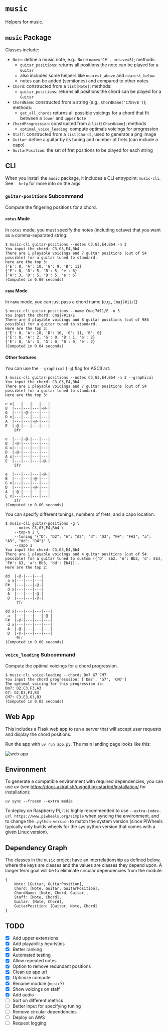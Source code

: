 # `music`

Helpers for music.

## `music` Package

Classes include:
- `Note`: define a music note, e.g.: `Note(name='C#', octave=3)`; methods:
  - `guitar_positions`: returns all positions the note can be played for a `Guitar`
  - also includes some helpers like `nearest_above` and `nearest_below`
  - notes can be added (semitones) and compared to other notes
- `Chord`: constructed from a `list[Note]`; methods:
  - `guitar_positions`: returns all positions the chord can be played for a `Guitar`
- `ChordName`: constructed from a string (e.g., `ChordName('C7b9/E')`); methods:
  - `get_all_chords` returns all possible voicings for a chord that fit between a `lower` and `upper` `Note`
- `ChordProgression`: constructed from a `list[ChordName]`; methods
  - `optimal_voice_leading`: compute optimals voicings for progression
- `Staff`: constructed from a `list[Chord]`, used to generate a png image 
- `Guitar`: define a guitar by its tuning and number of frets (can include a capo)
- `GuitarPosition`: the set of fret positions to be played for each string

## CLI

When you install the `music` package, it includes a CLI entrypoint: `music-cli`.
See `--help` for more info on the args.

### `guitar-positions` Subcommand

Compute the fingering positions for a chord.

#### `notes` Mode

In `notes` mode, you must specify the notes (including octave) that you want as a comma-separated string:

```commandline
$ music-cli guitar-positions --notes C3,G3,E4,Bb4 -n 3
You input the chord: C3,G3,E4,Bb4
There are 1 playable voicings and 7 guitar positions (out of 54 possible) for a guitar tuned to standard.
Here are the top 3:
{'E': 8, 'A': 10, 'G': 9, 'B': 11}
{'E': 8, 'D': 5, 'B': 5, 'e': 6}
{'A': 3, 'D': 5, 'B': 5, 'e': 6}
(Computed in 0.00 seconds)
```

#### `name` Mode

In `name` mode, you can just pass a chord name (e.g., `Cmaj7#11/E`)

```commandline
$ music-cli guitar-positions --name Cmaj7#11/E -n 3
You input the chord: Cmaj7#11/E
There are 4 playable voicings and 8 guitar positions (out of 986 possible) for a guitar tuned to standard.
Here are the top 3:
{'E': 0, 'A': 10, 'D': 10, 'G': 11, 'B': 0}
{'E': 0, 'A': 2, 'G': 0, 'B': 1, 'e': 2}
{'E': 0, 'A': 3, 'G': 0, 'B': 0, 'e': 2}
(Computed in 0.04 seconds)
```

#### Other features

You can use the `--graphical` (`-g`) flag for ASCII art:

```commandline
$ music-cli guitar-positions --notes C3,G3,E4,Bb4 -n 3 --graphical 
You input the chord: C3,G3,E4,Bb4
There are 1 playable voicings and 7 guitar positions (out of 54 possible) for a guitar tuned to standard.
Here are the top 3:

e x|---|---|---|---|
B  |---|---|---|-@-|
G  |---|-@-|---|---|
D x|---|---|---|---|
A  |---|---|-@-|---|
E  |-@-|---|---|---|
    8fr

e  |---|-@-|---|---|
B  |-@-|---|---|---|
G x|---|---|---|---|
D  |-@-|---|---|---|
A x|---|---|---|---|
E  |---|---|---|-@-|
    5fr

e  |---|---|---|-@-|
B  |---|---|-@-|---|
G x|---|---|---|---|
D  |---|---|-@-|---|
A  |-@-|---|---|---|
E x|---|---|---|---|
    3fr
(Computed in 0.00 seconds)

```

You can specify different tunings, numbers of frets, and a capo location:

```commandline
$ music-cli guitar-positions -g \
    --notes C3,G3,E4,Bb4 \
    --top-n 2 \
    --tuning '{"D": "D2", "A": "A2", "d": "D3", "F#": "F#3", "a": "A3", "dd": "D4"}' \
    --capo 1
You input the chord: C3,G3,E4,Bb4
There are 1 playable voicings and 4 guitar positions (out of 54 possible) for a guitar tuned to custom ({'D': Eb2, 'A': Bb2, 'd': Eb3, 'F#': G3, 'a': Bb3, 'dd': Eb4}):.
Here are the top 2:

dd  |-@-|---|---|
 a x|---|---|---|
F#  |---|---|-@-|
 d x|---|---|---|
 A  |---|---|-@-|
 D  |---|---|-@-|
     7fr

dd x|---|---|---|---|
 a  |---|---|---|-@-|
F#  |-@-|---|---|---|
 d x|---|---|---|---|
 A  |-@-|---|---|---|
 D  |-@-|---|---|---|
     9fr
(Computed in 0.00 seconds)
```

### `voice_leading` Subcommand

Compute the optimal voicings for a chord progression.

```commandline
$ music-cli voice-leading --chords Dm7 G7 CM7
You input the chord progresssion: ['Dm7', 'G7', 'CM7']
The optimal voicing for this progression is:
Dm7: D2,C3,F3,A3
G7: G2,D3,F3,B3
CM7: C3,E3,G3,B3
(Computed in 0.03 seconds)
```

## Web App

This includes a Flask web app to run a server that will accept user requests and display the chord positions.

Run the app with `uv run app.py`. The main landing page looks like this:

![web app](images/web_app_sample.png "Web App")

## Environment

To generate a compatible environment with required dependencies, you can use uv 
(see https://docs.astral.sh/uv/getting-started/installation/ for installation):

```commandline
uv sync --frozen --extra media
```

To deploy on Raspberry Pi, it is highly recommended to use `--extra-index-url https://www.piwheels.org/simple` 
when syncing the environment, and to change the `.python-version` to match the system version 
(since PiWheels typically only builds wheels for the sys python version that comes with a given Linux version).

## Dependency Graph

The classes in the `music` project have an interrelationship as defined below, 
where the keys are classes and the values are classes they depend upon.
A longer term goal will be to eliminate circular dependencies from the module.  

```
{
    Note: [Guitar, GuitarPosition],
    Chord: [Note, Guitar, GuitarPosition],
    ChordName: [Note, Chord, Guitar],
    Staff: [Note, Chord],
    Guitar: [Note, Chord],
    GuitarPosition: [Guitar, Note, Chord]
}
```

## TODO

- [x] Add upper extensions
- [x] Add playability heuristics
- [x] Better ranking
- [x] Automated testing
- [x] Allow repeated notes
- [x] Option to remove redundant positions
- [X] Clean up app url
- [x] Optimize compute
- [x] Rename module (`music`?)
- [x] Show voicings on staff
- [x] Add audio
- [ ] Sort on different metrics
- [ ] Better input for specifying tuning
- [ ] Remove circular dependencies
- [ ] Deploy on AWS
- [ ] Request logging
